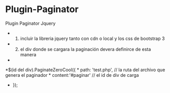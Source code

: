 # Plugin-Paginator
Plugin Paginator Jquery

- 1) incluir la libreria jquery tanto con cdn o local y los css de bootstrap 3
- 2) el div donde se cargara la paginación devera definirce de esta manera
- 
*$(id del div).PaginateZeroCool({
                   * path: 'test.php',  // la ruta del archivo que genera el paginador
                   * content:'#paginar' // el id de div de carga 
                    
 * });



